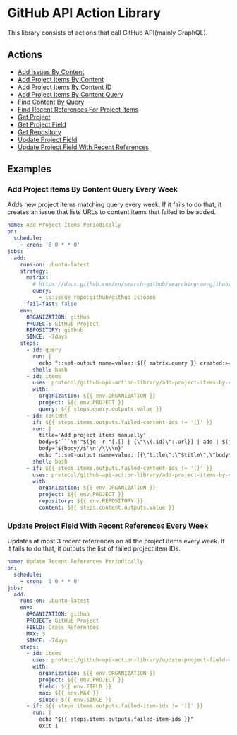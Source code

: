 # GitHub API Action Library

This library consists of actions that call GitHub API(mainly GraphQL).

## Actions

- [Add Issues By Content](add-issues-by-content/README.md)
- [Add Project Items By Content](add-project-items-by-content/README.md)
- [Add Project Items By Content ID](add-project-items-by-content-id/README.md)
- [Add Project Items By Content Query](add-project-items-by-content-query/README.md)
- [Find Content By Query](find-content-by-query/README.md)
- [Find Recent References For Project Items](find-recent-references-for-project-items/README.md)
- [Get Project](get-project/README.md)
- [Get Project Field](get-project-field/README.md)
- [Get Repository](get-repository/README.md)
- [Update Project Field](update-project-field/README.md)
- [Update Project Field With Recent References](update-project-field-with-recent-references/README.md)

## Examples

### Add Project Items By Content Query Every Week

Adds new project items matching query every week. If it fails to do that, it creates an issue that lists URLs to content items that failed to be added.

```yml
name: Add Project Items Periodically
on:
  schedule:
    - cron: '0 0 * * 0'
jobs:
  add:
    runs-on: ubuntu-latest
    strategy:
      matrix:
        # https://docs.github.com/en/search-github/searching-on-github/searching-issues-and-pull-requests
        query:
          - is:issue repo:github/github is:open
      fail-fast: false
    env:
      ORGANIZATION: github
      PROJECT: GitHub Project
      REPOSITORY: github
      SINCE: -7days
    steps:
      - id: query
        run: |
          echo "::set-output name=value::${{ matrix.query }} created:>=$(date --date='${{ env.SINCE }}' +"%Y-%m-%d")"
        shell: bash
      - id: items
        uses: protocol/github-api-action-library/add-project-items-by-content-query@v1.0.0
        with:
          organization: ${{ env.ORGANIZATION }}
          project: ${{ env.PROJECT }}
          query: ${{ steps.query.outputs.value }}
      - id: content
        if: ${{ steps.items.outputs.failed-content-ids != '[]' }}
        run: |
          title='Add project items manually'
          body=$'```\n'"$(jq -r "[.[] | {\"\\(.id)\":.url}] | add | $(jq -r '[.[] | ".\"\(.)\""] | join(",")' <<< '${{ steps.items.outputs.failed-content-ids }}')" <<< '${{ steps.items.outputs.issues-or-pull-requests }}')"$'\n```'
          body="${body//$'\n'/\\\\n}"
          echo "::set-output name=value::[{\"title\":\"$title\",\"body\":\"$body\"}]"
        shell: bash
      - if: ${{ steps.items.outputs.failed-content-ids != '[]' }}
        uses: protocol/github-api-action-library/add-project-items-by-content@v1.0.0
        with:
          organization: ${{ env.ORGANIZATION }}
          project: ${{ env.PROJECT }}
          repository: ${{ env.REPOSITORY }}
          content: ${{ steps.content.outputs.value }}

```

### Update Project Field With Recent References Every Week

Updates at most 3 recent references on all the project items every week. If it fails to do that, it outputs the list of failed project item IDs.

```yml
name: Update Recent References Periodically
on:
  schedule:
    - cron: '0 0 * * 0'
jobs:
  add:
    runs-on: ubuntu-latest
    env:
      ORGANIZATION: github
      PROJECT: GitHub Project
      FIELD: Cross References
      MAX: 3
      SINCE: -7days
    steps:
      - id: items
        uses: protocol/github-api-action-library/update-project-field-with-recent-references@v1.0.0
        with:
          organization: ${{ env.ORGANIZATION }}
          project: ${{ env.PROJECT }}
          field: ${{ env.FIELD }}
          max: ${{ env.MAX }}
          since: ${{ env.SINCE }}
      - if: ${{ steps.items.outputs.failed-item-ids != '[]' }}
        run: |
          echo "${{ steps.items.outputs.failed-item-ids }}"
          exit 1

```
